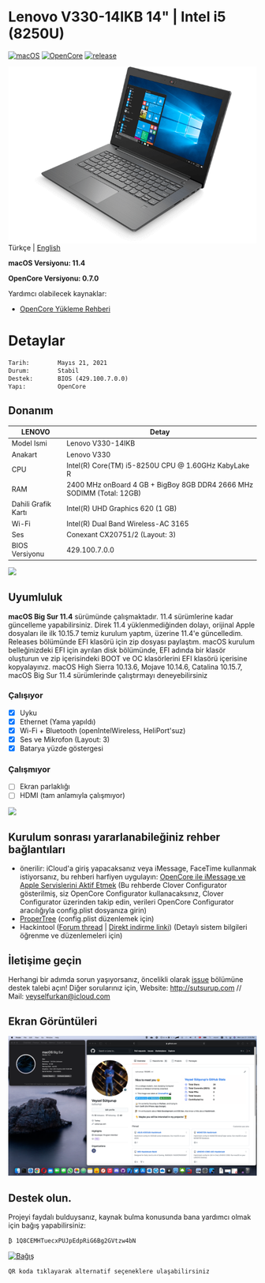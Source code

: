 # Lenovo V330-14IKB 14" | Intel i5 (8250U)

[![macOS](https://img.shields.io/badge/macOS-11.4-orange)](https://www.apple.com/tr/macos/big-sur/)
[![OpenCore](https://img.shields.io/badge/OpenCore-0.7.0-9cf)](https://github.com/acidanthera/OpenCorePkg)
[![release](https://img.shields.io/badge/indir-son%20sürüm-blue.svg)](https://github.com/sutsurup/Lenovo-V330-Hackintosh/releases)

<img align="right" src="Images/Lenovo-V330.png" alt="Lenovo">

Türkçe | [English](https://github.com/sutsurup/ASUS-K555UB-Hackintosh/blob/master/README_EN.md)

**macOS Versiyonu: 11.4**

**OpenCore Versiyonu: 0.7.0**

Yardımcı olabilecek kaynaklar: 

- [OpenCore Yükleme Rehberi](https://dortania.github.io/OpenCore-Install-Guide)


# Detaylar

    Tarih:        Mayıs 21, 2021
    Durum:        Stabil
    Destek:       BIOS (429.100.7.0.0)
    Yapı:         OpenCore

## Donanım

| **LENOVO** | Detay                                                  |
| ------------------- | ------------------------------------------- |
| Model Ismi      | Lenovo V330-14IKB      |
| Anakart           | 	Lenovo V330     |
| CPU              | Intel(R) Core(TM) i5-8250U CPU @ 1.60GHz KabyLake R              |
| RAM           | 2400 MHz onBoard 4 GB + BigBoy 8GB DDR4 2666 MHz SODIMM (Total: 12GB)   |
| Dahili Grafik Kartı | Intel(R) UHD Graphics 620 (1 GB)                    |
| Wi-Fi | Intel(R) Dual Band Wireless-AC 3165                |
| Ses       | Conexant CX20751/2 (Layout: 3)                        |
| BIOS Versiyonu      | 429.100.7.0.0                   |

![](Screenshots/info.png)

## Uyumluluk
**macOS Big Sur 11.4** sürümünde çalışmaktadır. 11.4 sürümlerine kadar güncelleme yapabilirsiniz.
Direk 11.4 yüklenmediğinden dolayı, orijinal Apple dosyaları ile ilk 10.15.7 temiz kurulum yaptım, üzerine 11.4'e güncelledim.
Releases bölümünde EFI klasörü için zip dosyası paylaştım. macOS kurulum belleğinizdeki EFI için ayrılan disk bölümünde, EFI adında bir klasör oluşturun ve zip içerisindeki BOOT ve OC klasörlerini EFI klasörü içerisine kopyalayınız.
macOS High Sierra 10.13.6, Mojave 10.14.6, Catalina 10.15.7, macOS Big Sur 11.4 sürümlerinde çalıştırmayı deneyebilirsiniz

### Çalışıyor

- [x] Uyku
- [x] Ethernet (Yama yapıldı)
- [x] Wi-Fi + Bluetooth (openIntelWireless, HeliPort'suz)
- [x] Ses ve Mikrofon (Layout: 3)
- [x] Batarya yüzde göstergesi

### Çalışmıyor
- [ ] Ekran parlaklığı
- [ ] HDMI (tam anlamıyla çalışmıyor)

![](Screenshots/update.png)

## Kurulum sonrası yararlanabileğiniz rehber bağlantıları
* önerilir: iCloud'a giriş yapacaksanız veya iMessage, FaceTime kullanmak istiyorsanız, bu rehberi harfiyen uygulayın: [OpenCore ile iMessage ve Apple Servislerini Aktif Etmek](https://osxinfo.net/konu/opencore-ile-imessage-ve-apple-servislerini-aktif-etmek.16297/) (Bu rehberde Clover Configurator gösterilmiş, siz OpenCore Configurator kullanacaksınız, Clover Configurator üzerinden takip edin, verileri OpenCore Configurator aracılığıyla config.plist dosyanıza girin)
* [ProperTree](https://osxinfo.net/konu/propertree-opencore-bootloader-icin-config-duzenleyici.12919/) (config.plist düzenlemek için)
* Hackintool ([Forum thread](https://www.insanelymac.com/forum/topic/335018-hackintool-v286/) | [Direkt indirme linki](http://headsoft.com.au/download/mac/Hackintool.zip)) (Detaylı sistem bilgileri öğrenme ve düzenlemeleri için)

## İletişime geçin
Herhangi bir adımda sorun yaşıyorsanız, öncelikli olarak [issue](https://github.com/sutsurup/Lenovo-V330-Hackintosh/issues) bölümüne destek talebi açın! Diğer sorularınız için, Website: http://sutsurup.com // Mail: [veyselfurkan@icloud.com](mailto:veyselfurkan@icloud.com)

## Ekran Görüntüleri
![](Screenshots/BigSur.png)

</details>

## Destek olun.
Projeyi faydalı bulduysanız, kaynak bulma konusunda bana yardımcı olmak için bağış yapabilirsiniz:
```
₿ 1Q8CEMHTuecxPUJpEdpRiG6Bg2GVtzw4bN
``` 
<a href='https://github.com/sutsurup/sutsurup/blob/main/Donate.md'><img alt='Bağış' src='https://github.com/sutsurup/MSI-Hackintosh-Build/blob/main/Images/donate.png?raw=true' height='360px' width='375px'/></a>
```
QR koda tıklayarak alternatif seçeneklere ulaşabilirsiniz
``` 
